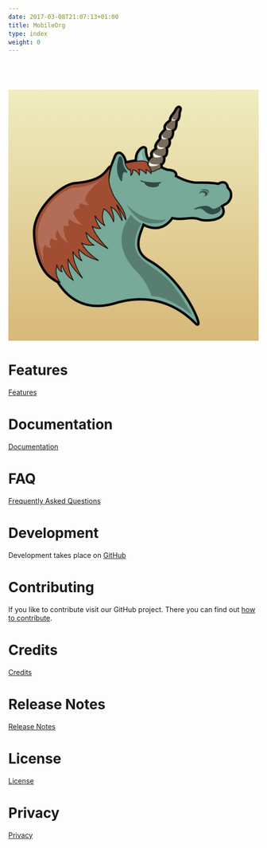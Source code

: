 ```yaml
---
date: 2017-03-08T21:07:13+01:00
title: MobileOrg
type: index
weight: 0
---
```



<a href="https://itunes.apple.com/us/app/mobileorg/id634225528?mt=8" style="display:inline-block;overflow:hidden;background:url(//linkmaker.itunes.apple.com/assets/shared/badges/en-us/appstore-lrg.svg) no-repeat;width:135px;height:40px;background-size:contain;"></a>

![MobileOrg for iOS](img/logo.png)

# Features

 [Features](/features)
 
# Documentation 

 [Documentation](/documentation)

# FAQ

 [Frequently Asked Questions](/faq)

# Development

Development takes place on
[GitHub](https://github.com/MobileOrg/mobileorg)

# Contributing

If you like to contribute visit our GitHub project. There you can find
out
[how to contribute](https://github.com/MobileOrg/mobileorg#contributing).

# Credits 

 [Credits](credits/)
 
# Release Notes

 [Release Notes](release-notes/)
 
# License

 [License](license/)

# Privacy 

 [Privacy](privacy/)
